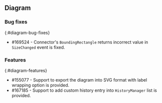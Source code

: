 ## Diagram

### Bug fixes
{:#diagram-bug-fixes}

* \#169524 - Connector's `BoundingRectangle` returns incorrect value in `SizeChanged` event is fixed.

### Features
{:#diagram-features}

* \#155077 - Support to export the diagram into SVG format with label wrapping option is provided.
* \#167185 - Support to add custom history entry into `HistoryManager` list is provided.